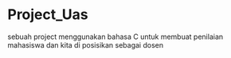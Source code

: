 # Project_Uas
sebuah project menggunakan bahasa C untuk membuat penilaian mahasiswa dan kita di posisikan sebagai dosen
